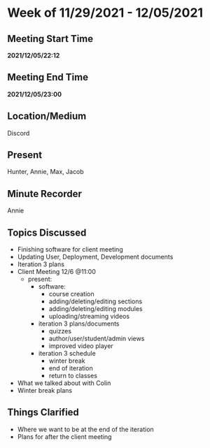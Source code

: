 # Week of 11/29/2021 - 12/05/2021

## Meeting Start Time

**2021/12/05/22:12**

## Meeting End Time

**2021/12/05/23:00**

## Location/Medium

Discord

## Present

Hunter, Annie, Max, Jacob

## Minute Recorder

Annie

## Topics Discussed
- Finishing software for client meeting
- Updating User, Deployment, Development documents 
- Iteration 3 plans
- Client Meeting 12/6 @11:00
  - present:
    - software:
      - course creation
      - adding/deleting/editing sections
      - adding/deleting/editing modules
      - uploading/streaming videos
    - iteration 3 plans/documents
      - quizzes
      - author/user/student/admin views
      - improved video player
    - iteration 3 schedule
      - winter break
      - end of iteration
      - return to classes
- What we talked about with Colin
- Winter break plans


## Things Clarified

- Where we want to be at the end of the iteration
- Plans for after the client meeting

